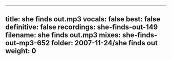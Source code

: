 
---
title: she finds out.mp3
vocals: false
best: false
definitive: false
recordings: she-finds-out-149
filename: she finds out.mp3
mixes: she-finds-out-mp3-652
folder: 2007-11-24/she finds out
weight: 0
---
